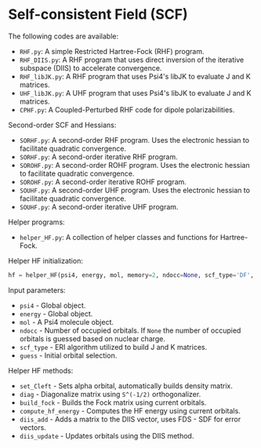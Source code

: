 Self-consistent Field (SCF)
====================================

The following codes are available:
- `RHF.py`: A simple Restricted Hartree-Fock (RHF) program.
- `RHF_DIIS.py`: A RHF program that uses direct inversion of the iterative subspace (DIIS) to accelerate convergence.
- `RHF_libJK.py`: A RHF program that uses Psi4's libJK to evaluate J and K matrices.
- `UHF_libJK.py`: A UHF program that uses Psi4's libJK to evaluate J and K matrices.
- `CPHF.py`: A Coupled-Perturbed RHF code for dipole polarizabilities.

Second-order SCF and Hessians:
- `SORHF.py`: A second-order RHF program. Uses the electronic hessian to facilitate quadratic convergence.
- `SORHF.py`: A second-order iterative RHF program.
- `SOROHF.py`: A second-order ROHF program. Uses the electronic hessian to facilitate quadratic convergence.
- `SOROHF.py`: A second-order iterative ROHF program.
- `SOUHF.py`: A second-order UHF program. Uses the electronic hessian to facilitate quadratic convergence.
- `SOUHF.py`: A second-order iterative UHF program.

Helper programs:
- `helper_HF.py`: A collection of helper classes and functions for Hartree-Fock.


Helper HF initialization:
```python
hf = helper_HF(psi4, energy, mol, memory=2, ndocc=None, scf_type='DF', guess='core'):
```
Input parameters:
- `psi4` - Global object.
- `energy` - Global object.
- `mol` - A Psi4 molecule object.
- `ndocc` - Number of occupied orbitals. If `None` the number of occupied orbitals is guessed based on nuclear charge.
- `scf_type` - ERI algorithm utilized to build J and K matrices.
- `guess` - Initial orbital selection.

Helper HF methods:
- `set_Cleft` - Sets alpha orbital, automatically builds density matrix.
- `diag` - Diagonalize matrix using `S^(-1/2)` orthogonalizer.
- `build_fock` - Builds the Fock matrix using current orbitals.
- `compute_hf_energy` - Computes the HF energy using current orbitals.
- `diis_add` - Adds a matrix to the DIIS vector, uses FDS - SDF for error vectors.
- `diis_update` - Updates orbitals using the DIIS method.
